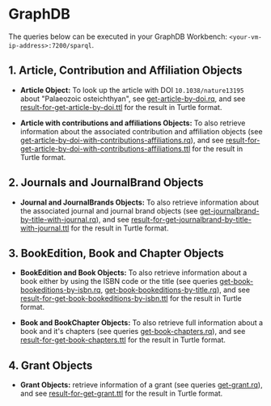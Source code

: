 # GraphDB

The queries below can be executed in your GraphDB Workbench: `<your-vm-ip-address>:7200/sparql`.

## 1. Article, Contribution and Affiliation Objects

* **Article Object:** To look up the article with DOI `10.1038/nature13195` about "Palaeozoic osteichthyan", see [get-article-by-doi.rq](get-article-by-doi.rq), and see [result-for-get-article-by-doi.ttl](result-for-get-article-by-doi.ttl) for the result in Turtle format.

* **Article with contributions and affiliations Objects:** To also retrieve information about the associated contribution and affiliation objects (see [get-article-by-doi-with-contributions-affiliations.rq](get-article-by-doi-with-contributions-affiliations.rq)), 
 and see [result-for-get-article-by-doi-with-contributions-affiliations.ttl](result-for-get-article-by-doi-with-contributions-affiliations.ttl) for the result in Turtle format.

## 2. Journals and JournalBrand Objects

* **Journal and JournalBrands Objects:** To also retrieve information about the associated journal and journal brand objects (see [get-journalbrand-by-title-with-journal.rq](get-journalbrand-by-title-with-journal.rq)), 
 and see [result-for-get-journalbrand-by-title-with-journal.ttl](result-for-get-journalbrand-by-title-with-journal.ttl) for the result in Turtle format.

## 3. BookEdition, Book and Chapter Objects
* **BookEdition and Book Objects:** To also retrieve information about a book either by using the ISBN code or the title  (see queries  [get-book-bookeditions-by-isbn.rq](get-book-bookeditions-by-isbn.rq), [get-book-bookeditions-by-title.rq](get-book-bookeditions-by-title.rq)), 
  and see [result-for-get-book-bookeditions-by-isbn.ttl](result-for-get-book-bookeditions-by-isbn.ttl) for the result in Turtle format.
  
* **Book and BookChapter Objects:** To also retrieve full information about a book and it's chapters (see queries  [get-book-chapters.rq](get-book-chapters.rq)), 
    and see [result-for-get-book-chapters.ttl](result-for-get-book-chapters.ttl) for the result in Turtle format.
    
## 4. Grant Objects
    
* **Grant Objects:** retrieve information of a grant (see queries  [get-grant.rq](get-grant.rq)), 
    and see [result-for-get-grant.ttl](result-for-get-grant.ttl) for the result in Turtle format.

 
    